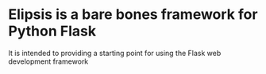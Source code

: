 Elipsis is a bare bones framework for Python Flask
=====================================================

It is intended to providing a starting point for using the Flask web development framework
